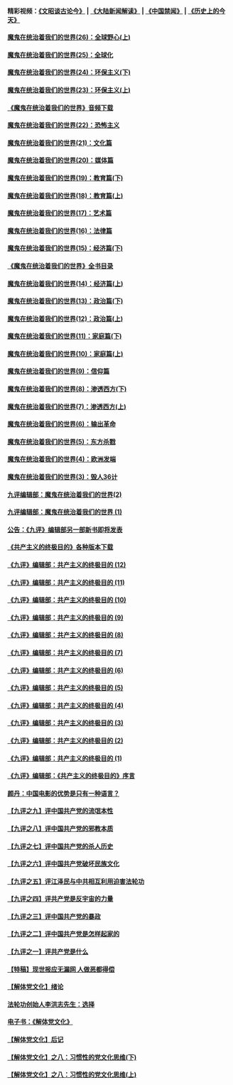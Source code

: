 #### 精彩视频：[《文昭谈古论今》](https://github.com/gfw-breaker/wenzhao/blob/master/README.md?t=12150331) | [《大陆新闻解读》](https://github.com/gfw-breaker/ntdtv-comedy/blob/master/README.md?t=12150331) | [《中国禁闻》](https://github.com/gfw-breaker/ntdtv-news/blob/master/README.md?t=12150331) | [《历史上的今天》](https://github.com/gfw-breaker/today-in-history/blob/master/README.md?t=12150331) 

#### [魔鬼在统治着我们的世界(26)：全球野心(上)](../pages/nsc422/n10900318.md?t=12150331) 

#### [魔鬼在统治着我们的世界(25)：全球化](../pages/nsc422/n10788205.md?t=12150331) 

#### [魔鬼在统治着我们的世界(24)：环保主义(下)](../pages/nsc422/n10695307.md?t=12150331) 

#### [魔鬼在统治着我们的世界(23)：环保主义(上)](../pages/nsc422/n10688613.md?t=12150331) 

#### [《魔鬼在统治着我们的世界》音频下载](../pages/nsc422/n10635553.md?t=12150331) 

#### [魔鬼在统治着我们的世界(22)：恐怖主义](../pages/nsc422/n10614727.md?t=12150331) 

#### [魔鬼在统治着我们的世界(21)：文化篇](../pages/nsc422/n10597706.md?t=12150331) 

#### [魔鬼在统治着我们的世界(20)：媒体篇](../pages/nsc422/n10586579.md?t=12150331) 

#### [魔鬼在统治着我们的世界(19)：教育篇(下)](../pages/nsc422/n10564808.md?t=12150331) 

#### [魔鬼在统治着我们的世界(18)：教育篇(上)](../pages/nsc422/n10526970.md?t=12150331) 

#### [魔鬼在统治着我们的世界(17)：艺术篇](../pages/nsc422/n10499093.md?t=12150331) 

#### [魔鬼在统治着我们的世界(16)：法律篇](../pages/nsc422/n10485969.md?t=12150331) 

#### [魔鬼在统治着我们的世界(15)：经济篇(下)](../pages/nsc422/n10469975.md?t=12150331) 

#### [《魔鬼在统治着我们的世界》全书目录](../pages/nsc422/n10464261.md?t=12150331) 

#### [魔鬼在统治着我们的世界(14)：经济篇(上)](../pages/nsc422/n10457370.md?t=12150331) 

#### [魔鬼在统治着我们的世界(13)：政治篇(下)](../pages/nsc422/n10448270.md?t=12150331) 

#### [魔鬼在统治着我们的世界(12)：政治篇(上)](../pages/nsc422/n10444576.md?t=12150331) 

#### [魔鬼在统治着我们的世界(11)：家庭篇(下)](../pages/nsc422/n10440961.md?t=12150331) 

#### [魔鬼在统治着我们的世界(10)：家庭篇(上)](../pages/nsc422/n10435448.md?t=12150331) 

#### [魔鬼在统治着我们的世界(9)：信仰篇](../pages/nsc422/n10432159.md?t=12150331) 

#### [魔鬼在统治着我们的世界(8)：渗透西方(下)](../pages/nsc422/n10429603.md?t=12150331) 

#### [魔鬼在统治着我们的世界(7)：渗透西方(上)](../pages/nsc422/n10426013.md?t=12150331) 

#### [魔鬼在统治着我们的世界(6)：输出革命](../pages/nsc422/n10421536.md?t=12150331) 

#### [魔鬼在统治着我们的世界(5)：东方杀戮](../pages/nsc422/n10417707.md?t=12150331) 

#### [魔鬼在统治着我们的世界(4)：欧洲发端](../pages/nsc422/n10414890.md?t=12150331) 

#### [魔鬼在统治着我们的世界(3)：毁人36计](../pages/nsc422/n10411583.md?t=12150331) 

#### [九评编辑部：魔鬼在统治着我们的世界(2)](../pages/nsc422/n10410036.md?t=12150331) 

#### [九评编辑部：魔鬼在统治着我们的世界 (1)](../pages/nsc422/n10406825.md?t=12150331) 

#### [公告：《九评》编辑部另一部新书即将发表](../pages/nsc422/n10405104.md?t=12150331) 

#### [《共产主义的终极目的》各种版本下载](../pages/nsc422/n10022138.md?t=12150331) 

#### [《九评》编辑部：共产主义的终极目的 (12)](../pages/nsc422/n9933272.md?t=12150331) 

#### [《九评》编辑部：共产主义的终极目的 (11)](../pages/nsc422/n9924973.md?t=12150331) 

#### [《九评》编辑部：共产主义的终极目的 (10)](../pages/nsc422/n9920883.md?t=12150331) 

#### [《九评》编辑部：共产主义的终极目的 (9)](../pages/nsc422/n9916363.md?t=12150331) 

#### [《九评》编辑部：共产主义的终极目的 (8)](../pages/nsc422/n9912488.md?t=12150331) 

#### [《九评》编辑部：共产主义的终极目的 (7)](../pages/nsc422/n9901176.md?t=12150331) 

#### [《九评》编辑部：共产主义的终极目的 (6)](../pages/nsc422/n9899359.md?t=12150331) 

#### [《九评》编辑部：共产主义的终极目的 (5)](../pages/nsc422/n9893174.md?t=12150331) 

#### [《九评》编辑部：共产主义的终极目的 (4)](../pages/nsc422/n9891246.md?t=12150331) 

#### [《九评》编辑部：共产主义的终极目的 (3)](../pages/nsc422/n9879879.md?t=12150331) 

#### [《九评》编辑部：共产主义的终极目的 (2)](../pages/nsc422/n9876205.md?t=12150331) 

#### [《九评》编辑部：共产主义的终极目的 (1)](../pages/nsc422/n9865857.md?t=12150331) 

#### [《九评》编辑部：《共产主义的终极目的》序言](../pages/nsc422/n9862666.md?t=12150331) 

#### [颜丹：中国电影的优势是只有一种语言？](../pages/nsc422/n9583062.md?t=12150331) 

#### [【九评之九】评中国共产党的流氓本性](../pages/nsc422/n737542.md?t=12150331) 

#### [【九评之八】评中国共产党的邪教本质](../pages/nsc422/n735942.md?t=12150331) 

#### [【九评之七】评中国共产党的杀人历史](../pages/nsc422/n733806.md?t=12150331) 

#### [【九评之六】评中国共产党破坏民族文化](../pages/nsc422/n731667.md?t=12150331) 

#### [【九评之五】评江泽民与中共相互利用迫害法轮功](../pages/nsc422/n730058.md?t=12150331) 

#### [【九评之四】评共产党是反宇宙的力量](../pages/nsc422/n727814.md?t=12150331) 

#### [【九评之三】评中国共产党的暴政](../pages/nsc422/n725597.md?t=12150331) 

#### [【九评之二】评中国共产党是怎样起家的](../pages/nsc422/n723946.md?t=12150331) 

#### [【九评之一】评共产党是什么](../pages/nsc422/n722529.md?t=12150331) 

#### [【特稿】现世报应无漏网 人做恶都得偿](../pages/nsc422/n4215167.md?t=12150331) 

#### [【解体党文化】绪论](../pages/nsc422/n1449356.md?t=12150331) 

#### [法轮功创始人李洪志先生：选择](../pages/nsc422/n3580738.md?t=12150331) 

#### [电子书：《解体党文化》](../pages/nsc422/n1573484.md?t=12150331) 

#### [【解体党文化】后记](../pages/nsc422/n1531999.md?t=12150331) 

#### [【解体党文化】之八：习惯性的党文化思维(下)](../pages/nsc422/n1526477.md?t=12150331) 

#### [【解体党文化】之八：习惯性的党文化思维(上)](../pages/nsc422/n1520631.md?t=12150331) 


